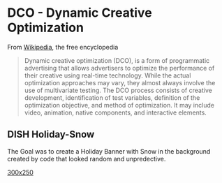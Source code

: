 # DCO - Dynamic Creative Optimization

From [Wikipedia](https://en.wikipedia.org/wiki/Dynamic_Creative_Optimization), the free encyclopedia

>Dynamic creative optimization (DCO), is a form of programmatic advertising that allows advertisers to optimize the performance of their creative using real-time technology. While the actual optimization approaches may vary, they almost always involve the use of multivariate testing. The DCO process consists of creative development, identification of test variables, definition of the optimization objective, and method of optimization. It may include video, animation, native components, and interactive elements.

##  DISH Holiday-Snow

The Goal was to create a Holiday Banner with Snow in the background created by code that looked random and unpredective.

[300x250](https://prodriguez-dev.github.io/dco/holiday-snow/300x250/index.html)